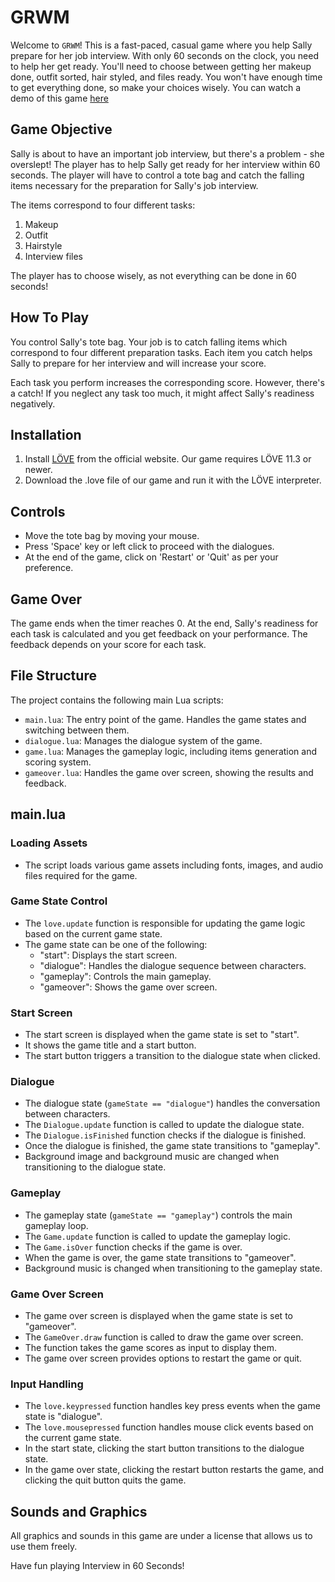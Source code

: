 # GRWM

Welcome to `GRWM`! This is a fast-paced, casual game where you help Sally prepare for her job interview. With only 60 seconds on the clock, you need to help her get ready. You'll need to choose between getting her makeup done, outfit sorted, hair styled, and files ready. You won't have enough time to get everything done, so make your choices wisely. You can watch a demo of this game [here](https://youtu.be/5qtWPs5PL84)

## Game Objective

Sally is about to have an important job interview, but there's a problem - she overslept! The player has to help Sally get ready for her interview within 60 seconds. The player will have to control a tote bag and catch the falling items necessary for the preparation for Sally's job interview.

The items correspond to four different tasks:

1. Makeup
2. Outfit
3. Hairstyle
4. Interview files

The player has to choose wisely, as not everything can be done in 60 seconds!

## How To Play

You control Sally's tote bag. Your job is to catch falling items which correspond to four different preparation tasks. Each item you catch helps Sally to prepare for her interview and will increase your score.

Each task you perform increases the corresponding score. However, there's a catch! If you neglect any task too much, it might affect Sally's readiness negatively.

## Installation

1. Install [LÖVE](https://love2d.org/) from the official website. Our game requires LÖVE 11.3 or newer.
2. Download the .love file of our game and run it with the LÖVE interpreter.

## Controls

- Move the tote bag by moving your mouse.
- Press 'Space' key or left click to proceed with the dialogues.
- At the end of the game, click on 'Restart' or 'Quit' as per your preference.

## Game Over

The game ends when the timer reaches 0. At the end, Sally's readiness for each task is calculated and you get feedback on your performance. The feedback depends on your score for each task.

## File Structure

The project contains the following main Lua scripts:

- `main.lua`: The entry point of the game. Handles the game states and switching between them.
- `dialogue.lua`: Manages the dialogue system of the game.
- `game.lua`: Manages the gameplay logic, including items generation and scoring system.
- `gameover.lua`: Handles the game over screen, showing the results and feedback.

## main.lua

### Loading Assets

- The script loads various game assets including fonts, images, and audio files required for the game.

### Game State Control

- The `love.update` function is responsible for updating the game logic based on the current game state.
- The game state can be one of the following:
  - "start": Displays the start screen.
  - "dialogue": Handles the dialogue sequence between characters.
  - "gameplay": Controls the main gameplay.
  - "gameover": Shows the game over screen.

### Start Screen

- The start screen is displayed when the game state is set to "start".
- It shows the game title and a start button.
- The start button triggers a transition to the dialogue state when clicked.

### Dialogue

- The dialogue state (`gameState == "dialogue"`) handles the conversation between characters.
- The `Dialogue.update` function is called to update the dialogue state.
- The `Dialogue.isFinished` function checks if the dialogue is finished.
- Once the dialogue is finished, the game state transitions to "gameplay".
- Background image and background music are changed when transitioning to the dialogue state.

### Gameplay

- The gameplay state (`gameState == "gameplay"`) controls the main gameplay loop.
- The `Game.update` function is called to update the gameplay logic.
- The `Game.isOver` function checks if the game is over.
- When the game is over, the game state transitions to "gameover".
- Background music is changed when transitioning to the gameplay state.

### Game Over Screen

- The game over screen is displayed when the game state is set to "gameover".
- The `GameOver.draw` function is called to draw the game over screen.
- The function takes the game scores as input to display them.
- The game over screen provides options to restart the game or quit.

### Input Handling

- The `love.keypressed` function handles key press events when the game state is "dialogue".
- The `love.mousepressed` function handles mouse click events based on the current game state.
- In the start state, clicking the start button transitions to the dialogue state.
- In the game over state, clicking the restart button restarts the game, and clicking the quit button quits the game.

## Sounds and Graphics

All graphics and sounds in this game are under a license that allows us to use them freely.

Have fun playing Interview in 60 Seconds!
